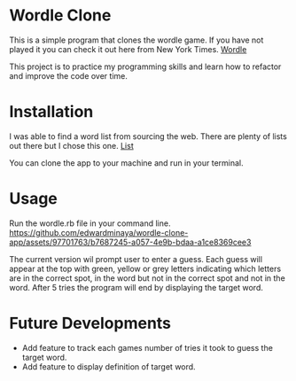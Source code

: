 # Wordle Clone

This is a simple program that clones the wordle game. If you have not played it you can check it out here from New York Times.
[Wordle](https://www.nytimes.com/games/wordle/index.html)

This project is to practice my programming skills and learn how to refactor and improve the code over time.

# Installation

I was able to find a word list from sourcing the web. There are plenty of lists out there but I chose this one.
[List](https://gist.github.com/scholtes/94f3c0303ba6a7768b47583aff36654d)

You can clone the app to your machine and run in your terminal.

# Usage

Run the wordle.rb file in your command line.
https://github.com/edwardminaya/wordle-clone-app/assets/97701763/b7687245-a057-4e9b-bdaa-a1ce8369cee3


The current version wil prompt user to enter a guess. Each guess will appear at the top with green, yellow or grey letters indicating which letters are in the correct spot, in the word but not in the correct spot and not in the word. After 5 tries the program will end by displaying the target word.

# Future Developments

- Add feature to track each games number of tries it took to guess the target word.
- Add feature to display definition of target word.
